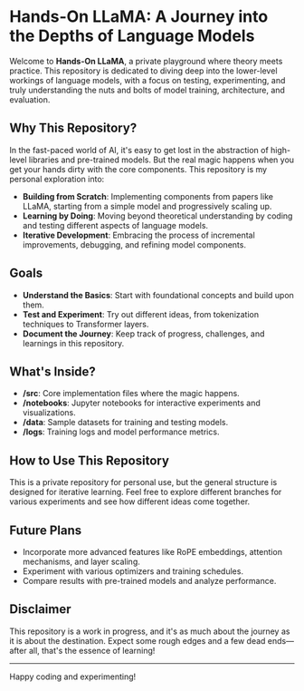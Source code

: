 # Hands-On LLaMA: A Journey into the Depths of Language Models

Welcome to **Hands-On LLaMA**, a private playground where theory meets practice. This repository is dedicated to diving deep into the lower-level workings of language models, with a focus on testing, experimenting, and truly understanding the nuts and bolts of model training, architecture, and evaluation.

## Why This Repository?

In the fast-paced world of AI, it's easy to get lost in the abstraction of high-level libraries and pre-trained models. But the real magic happens when you get your hands dirty with the core components. This repository is my personal exploration into:

- **Building from Scratch**: Implementing components from papers like LLaMA, starting from a simple model and progressively scaling up.
- **Learning by Doing**: Moving beyond theoretical understanding by coding and testing different aspects of language models.
- **Iterative Development**: Embracing the process of incremental improvements, debugging, and refining model components.

## Goals

- **Understand the Basics**: Start with foundational concepts and build upon them.
- **Test and Experiment**: Try out different ideas, from tokenization techniques to Transformer layers.
- **Document the Journey**: Keep track of progress, challenges, and learnings in this repository.

## What's Inside?

- **/src**: Core implementation files where the magic happens.
- **/notebooks**: Jupyter notebooks for interactive experiments and visualizations.
- **/data**: Sample datasets for training and testing models.
- **/logs**: Training logs and model performance metrics.

## How to Use This Repository

This is a private repository for personal use, but the general structure is designed for iterative learning. Feel free to explore different branches for various experiments and see how different ideas come together.

## Future Plans

- Incorporate more advanced features like RoPE embeddings, attention mechanisms, and layer scaling.
- Experiment with various optimizers and training schedules.
- Compare results with pre-trained models and analyze performance.

## Disclaimer

This repository is a work in progress, and it's as much about the journey as it is about the destination. Expect some rough edges and a few dead ends—after all, that's the essence of learning!

---

Happy coding and experimenting!

